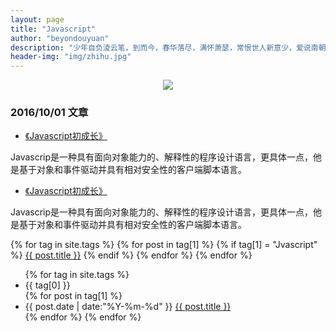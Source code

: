 ```yaml
---
layout: page
title: "Javascript"
author: "beyondouyuan"
description: "少年自负淩云笔，到而今，春华落尽，满怀萧瑟，常恨世人新意少，爱说南朝狂客！"
header-img: "img/zhihu.jpg"
---
```



<center>
    <p><img src="http://7xlfkx.com1.z0.glb.clouddn.com/white2.jpg" align="center"></p>
</center>


<!-- ###代表作：


- [《世界并非如你所见——用可供性来发现更大的世界》](http://www.jianshu.com/p/6f1404e0240d)

- [《如何正确地练习写作》](http://www.jianshu.com/p/2621444b619d)

- [《24款最值得推荐的中文字体》](http://cnfeat.com/blog/2015/05/22/a-24-chinese-fonts/) -->

### 2016/10/01 文章 ###

- [《Javascript初成长》](https://beyondouyuan.github.io/blog/2016/10/01/javascript-study-part1/)

Javascrip是一种具有面向对象能力的、解释性的程序设计语言，更具体一点，他是基于对象和事件驱动并具有相对安全性的客户端脚本语言。


- [《Javascript初成长》](https://beyondouyuan.github.io/blog/2016/10/01/javascript-study-part1/)

Javascrip是一种具有面向对象能力的、解释性的程序设计语言，更具体一点，他是基于对象和事件驱动并具有相对安全性的客户端脚本语言。

<!-- <div id='tag_cloud'>
{% for tag in site.tags %}
<a href="#{{ tag[0] }}" title="{{ tag[0] }}" rel="{{ tag[1].size }}">{{ tag[0] }}</a>
{% endfor %}
</div> -->

<div id='tag_cloud'>
{% for tag in site.tags %}
	{% for post in tag[1] %}
	{% if tag[1] = "Jvascript" %}
	<a href="#{{ tag[1] }}" title="{{ tag[1] }}" rel="{{ tag[1].size }}">{{ post.title }}</a>
	{% endif %}
	{% endfor %}
{% endfor %}
</div>

<ul class="listing">
{% for tag in site.tags %}
  <li class="listing-seperator" id="{{ tag[0] }}">{{ tag[0] }}</li>
{% for post in tag[1] %}
  <li class="listing-item">
  <time datetime="{{ post.date | date:"%Y-%m-%d" }}">{{ post.date | date:"%Y-%m-%d" }}</time>
  <a href="{{ post.url }}" title="{{ post.title }}">{{ post.title }}</a>
  </li>
{% endfor %}
{% endfor %}
</ul>

<script src="/media/js/jquery.tagcloud.js" type="text/javascript" charset="utf-8"></script> 
<script language="javascript">
$.fn.tagcloud.defaults = {
    size: {start: 1, end: 1, unit: 'em'},
      color: {start: '#f8e0e6', end: '#ff3333'}
};

$(function () {
    $('#tag_cloud a').tagcloud();
});
</script>



